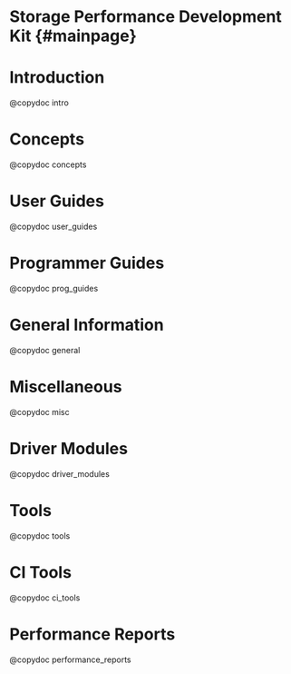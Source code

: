 # Storage Performance Development Kit {#mainpage}

# Introduction

@copydoc intro

# Concepts

@copydoc concepts

# User Guides

@copydoc user_guides

# Programmer Guides

@copydoc prog_guides

# General Information

@copydoc general

# Miscellaneous

@copydoc misc

# Driver Modules

@copydoc driver_modules

# Tools

@copydoc tools

# CI Tools

@copydoc ci_tools

# Performance Reports

@copydoc performance_reports
